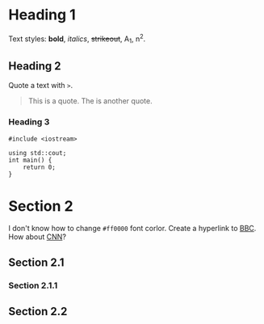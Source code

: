 # Heading 1
Text styles: **bold**, _italics_, ~~strikeout~~, A<sub>1</sub>, n<sup>2</sup>.
## Heading 2
Quote a text with `>`.
> This is a quote.
> The is another quote.
### Heading 3
```
#include <iostream>

using std::cout;
int main() {
    return 0;
}
```

# Section 2
I don't know how to change `#ff0000` font corlor.
Create a hyperlink to [BBC](https://bbc.com/).
How about [CNN](https://cnn.com/)?
## Section 2.1
### Section 2.1.1
## Section 2.2
